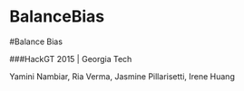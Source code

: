 # BalanceBias


#Balance Bias

###HackGT 2015 | Georgia Tech

Yamini Nambiar, Ria Verma, Jasmine Pillarisetti, Irene Huang
